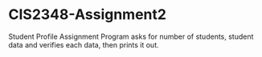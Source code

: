 # CIS2348-Assignment2
Student Profile Assignment
Program asks for number of students, student data  and verifies each data, then prints it out.
